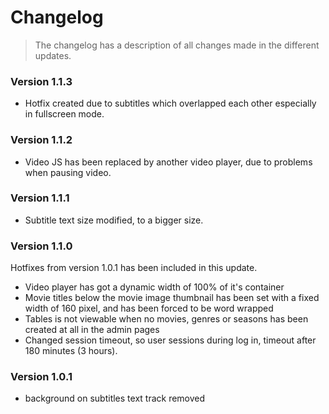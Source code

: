 # Changelog #

> The changelog has a description of all changes made in the different updates.

### Version 1.1.3 ###

* Hotfix created due to subtitles which overlapped each other especially in fullscreen mode.

### Version 1.1.2 ###

* Video JS has been replaced by another video player, due to problems when pausing video.

### Version 1.1.1 ###

* Subtitle text size modified, to a bigger size.

### Version 1.1.0 ###

Hotfixes from version 1.0.1 has been included in this update.

* Video player has got a dynamic width of 100% of it's container
* Movie titles below the movie image thumbnail has been set with a fixed width of 160 pixel, and has been forced to be word wrapped
* Tables is not viewable when no movies, genres or seasons has been created at all in the admin pages
* Changed session timeout, so user sessions during log in, timeout after 180 minutes (3 hours).

### Version 1.0.1 ###

* background on subtitles text track removed